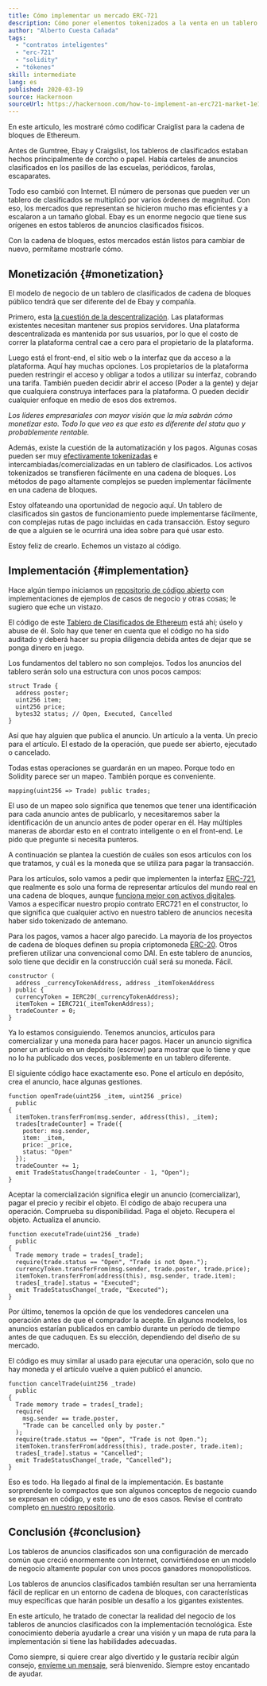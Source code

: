 ```yaml
---
title: Cómo implementar un mercado ERC-721
description: Cómo poner elementos tokenizados a la venta en un tablero descentralizado de avisos clasificados
author: "Alberto Cuesta Cañada"
tags:
  - "contratos inteligentes"
  - "erc-721"
  - "solidity"
  - "tókenes"
skill: intermediate
lang: es
published: 2020-03-19
source: Hackernoon
sourceUrl: https://hackernoon.com/how-to-implement-an-erc721-market-1e1a32j9
---
```


En este articulo, les mostraré cómo codificar Craiglist para la cadena de bloques de Ethereum.

Antes de Gumtree, Ebay y Craigslist, los tableros de clasificados estaban hechos principalmente de corcho o papel. Había carteles de anuncios clasificados en los pasillos de las escuelas, periódicos, farolas, escaparates.

Todo eso cambió con Internet. El número de personas que pueden ver un tablero de clasificados se multiplicó por varios órdenes de magnitud. Con eso, los mercados que representan se hicieron mucho mas eficientes y a escalaron a un tamaño global. Ebay es un enorme negocio que tiene sus orígenes en estos tableros de anuncios clasificados físicos.

Con la cadena de bloques, estos mercados están listos para cambiar de nuevo, permítame mostrarle cómo.

## Monetización {#monetization}

El modelo de negocio de un tablero de clasificados de cadena de bloques público tendrá que ser diferente del de Ebay y compañía.

Primero, esta [la cuestión de la descentralización](/developers/docs/web2-vs-web3/). Las plataformas existentes necesitan mantener sus propios servidores. Una plataforma descentralizada es mantenida por sus usuarios, por lo que el costo de correr la plataforma central cae a cero para el propietario de la plataforma.

Luego está el front-end, el sitio web o la interfaz que da acceso a la plataforma. Aquí hay muchas opciones. Los propietarios de la plataforma pueden restringir el acceso y obligar a todos a utilizar su interfaz, cobrando una tarifa. También pueden decidir abrir el acceso (Poder a la gente) y dejar que cualquiera construya interfaces para la plataforma. O pueden decidir cualquier enfoque en medio de esos dos extremos.

_Los líderes empresariales con mayor visión que la mía sabrán cómo monetizar esto. Todo lo que veo es que esto es diferente del statu quo y probablemente rentable._

Además, existe la cuestión de la automatización y los pagos. Algunas cosas pueden ser muy [efectivamente tokenizadas](https://hackernoon.com/tokenization-of-digital-assets-g0ffk3v8s?ref=hackernoon.com) e intercambiadas/comercializadas en un tablero de clasificados. Los activos tokenizados se transfieren fácilmente en una cadena de bloques. Los métodos de pago altamente complejos se pueden implementar fácilmente en una cadena de bloques.

Estoy olfateando una oportunidad de negocio aquí. Un tablero de clasificados sin gastos de funcionamiento puede implementarse fácilmente, con complejas rutas de pago incluidas en cada transacción. Estoy seguro de que a alguien se le ocurrirá una idea sobre para qué usar esto.

Estoy feliz de crearlo. Echemos un vistazo al código.

## Implementación {#implementation}

Hace algún tiempo iniciamos un [repositorio de código abierto](https://github.com/HQ20/contracts?ref=hackernoon.com) con implementaciones de ejemplos de casos de negocio y otras cosas; le sugiero que eche un vistazo.

El código de este [Tablero de Clasificados de Ethereum](https://github.com/HQ20/contracts/tree/master/contracts/classifieds?ref=hackernoon.com) está ahí; úselo y abuse de él. Solo hay que tener en cuenta que el código no ha sido auditado y deberá hacer su propia diligencia debida antes de dejar que se ponga dinero en juego.

Los fundamentos del tablero no son complejos. Todos los anuncios del tablero serán solo una estructura con unos pocos campos:

```solidity
struct Trade {
  address poster;
  uint256 item;
  uint256 price;
  bytes32 status; // Open, Executed, Cancelled
}
```

Así que hay alguien que publica el anuncio. Un artículo a la venta. Un precio para el artículo. El estado de la operación, que puede ser abierto, ejecutado o cancelado.

Todas estas operaciones se guardarán en un mapeo. Porque todo en Solidity parece ser un mapeo. También porque es conveniente.

```solidity
mapping(uint256 => Trade) public trades;
```

El uso de un mapeo solo significa que tenemos que tener una identificación para cada anuncio antes de publicarlo, y necesitaremos saber la identificación de un anuncio antes de poder operar en él. Hay múltiples maneras de abordar esto en el contrato inteligente o en el front-end. Le pido que pregunte si necesita punteros.

A continuación se plantea la cuestión de cuáles son esos artículos con los que tratamos, y cuál es la moneda que se utiliza para pagar la transacción.

Para los artículos, solo vamos a pedir que implementen la interfaz [ERC-721](https://github.com/OpenZeppelin/openzeppelin-contracts/blob/master/contracts/token/ERC721/IERC721.sol?ref=hackernoon.com), que realmente es solo una forma de representar artículos del mundo real en una cadena de bloques, aunque [funciona mejor con activos digitales](https://hackernoon.com/tokenization-of-digital-assets-g0ffk3v8s?ref=hackernoon.com). Vamos a especificar nuestro propio contrato ERC721 en el constructor, lo que significa que cualquier activo en nuestro tablero de anuncios necesita haber sido tokenizado de antemano.

Para los pagos, vamos a hacer algo parecido. La mayoría de los proyectos de cadena de bloques definen su propia criptomoneda [ERC-20](https://github.com/OpenZeppelin/openzeppelin-contracts/blob/master/contracts/token/ERC20/ERC20.sol?ref=hackernoon.com). Otros prefieren utilizar una convencional como DAI. En este tablero de anuncios, solo tiene que decidir en la construcción cuál será su moneda. Fácil.

```solidity
constructor (
  address _currencyTokenAddress, address _itemTokenAddress
) public {
  currencyToken = IERC20(_currencyTokenAddress);
  itemToken = IERC721(_itemTokenAddress);
  tradeCounter = 0;
}
```

Ya lo estamos consiguiendo. Tenemos anuncios, artículos para comercializar y una moneda para hacer pagos. Hacer un anuncio significa poner un artículo en un depósito (escrow) para mostrar que lo tiene y que no lo ha publicado dos veces, posiblemente en un tablero diferente.

El siguiente código hace exactamente eso. Pone el artículo en depósito, crea el anuncio, hace algunas gestiones.

```solidity
function openTrade(uint256 _item, uint256 _price)
  public
{
  itemToken.transferFrom(msg.sender, address(this), _item);
  trades[tradeCounter] = Trade({
    poster: msg.sender,
    item: _item,
    price: _price,
    status: "Open"
  });
  tradeCounter += 1;
  emit TradeStatusChange(tradeCounter - 1, "Open");
}
```

Aceptar la comercialización significa elegir un anuncio (comercializar), pagar el precio y recibir el objeto. El código de abajo recupera una operación. Comprueba su disponibilidad. Paga el objeto. Recupera el objeto. Actualiza el anuncio.

```solidity
function executeTrade(uint256 _trade)
  public
{
  Trade memory trade = trades[_trade];
  require(trade.status == "Open", "Trade is not Open.");
  currencyToken.transferFrom(msg.sender, trade.poster, trade.price);
  itemToken.transferFrom(address(this), msg.sender, trade.item);
  trades[_trade].status = "Executed";
  emit TradeStatusChange(_trade, "Executed");
}
```

Por último, tenemos la opción de que los vendedores cancelen una operación antes de que el comprador la acepte. En algunos modelos, los anuncios estarían publicados en cambio durante un período de tiempo antes de que caduquen. Es su elección, dependiendo del diseño de su mercado.

El código es muy similar al usado para ejecutar una operación, solo que no hay moneda y el artículo vuelve a quien publicó el anuncio.

```solidity
function cancelTrade(uint256 _trade)
  public
{
  Trade memory trade = trades[_trade];
  require(
    msg.sender == trade.poster,
    "Trade can be cancelled only by poster."
  );
  require(trade.status == "Open", "Trade is not Open.");
  itemToken.transferFrom(address(this), trade.poster, trade.item);
  trades[_trade].status = "Cancelled";
  emit TradeStatusChange(_trade, "Cancelled");
}
```

Eso es todo. Ha llegado al final de la implementación. Es bastante sorprendente lo compactos que son algunos conceptos de negocio cuando se expresan en código, y este es uno de esos casos. Revise el contrato completo [en nuestro repositorio](https://github.com/HQ20/contracts/blob/master/contracts/classifieds/Classifieds.sol).

## Conclusión {#conclusion}

Los tableros de anuncios clasificados son una configuración de mercado común que creció enormemente con Internet, convirtiéndose en un modelo de negocio altamente popular con unos pocos ganadores monopolísticos.

Los tableros de anuncios clasificados también resultan ser una herramienta fácil de replicar en un entorno de cadena de bloques, con características muy específicas que harán posible un desafío a los gigantes existentes.

En este artículo, he tratado de conectar la realidad del negocio de los tableros de anuncios clasificados con la implementación tecnológica. Este conocimiento debería ayudarle a crear una visión y un mapa de ruta para la implementación si tiene las habilidades adecuadas.

Como siempre, si quiere crear algo divertido y le gustaría recibir algún consejo, [envíeme un mensaje](https://albertocuesta.es/), será bienvenido. Siempre estoy encantado de ayudar.
